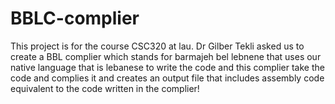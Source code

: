 # BBLC-complier
This project is for the course CSC320 at lau. Dr Gilber Tekli asked us to create a  BBL complier which stands for barmajeh bel lebnene that uses our native language that is lebanese to write the code and this complier take the code and complies it and creates an output file that includes assembly code equivalent to the code written in the complier!

